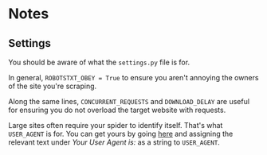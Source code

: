# Notes

## Settings
You should be aware of what the `settings.py` file is for.

In general, `ROBOTSTXT_OBEY = True` to ensure you aren't annoying the owners of the site you're scraping.

Along the same lines, `CONCURRENT_REQUESTS` and `DOWNLOAD_DELAY` are useful for ensuring you do not overload the target website with requests.

Large sites often require your spider to identify itself. That's what `USER_AGENT` is for. You can get yours by going [here](https://www.whoishostingthis.com/tools/user-agent/) and assigning the relevant text under *Your User Agent is:* as a string to `USER_AGENT`.



